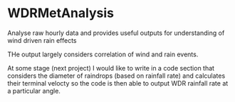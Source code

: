 # WDRMetAnalysis
Analyse raw hourly data and provides useful outputs for understanding of wind driven rain effects

THe output largely considers correlation of wind and rain events.

At some stage (next project) I would like to write in a code section that considers the diameter of raindrops (based on rainfall rate)
and calculates their terminal velocty so the code is then able to output WDR rainfall rate at a particular angle.
